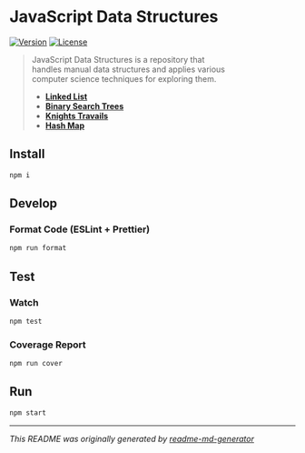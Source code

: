 # JavaScript Data Structures
[![Version](https://img.shields.io/badge/dynamic/json?url=https://raw.githubusercontent.com/eldarlrd/js-data-structures/main/package.json&query=version&logo=git-extensions&label=version&labelColor=475569&color=0284c7)](https://github.com/eldarlrd/js-data-structures/blob/main/package.json)
[![License](https://img.shields.io/badge/dynamic/json?url=https://raw.githubusercontent.com/eldarlrd/js-data-structures/main/package.json&query=license&logo=open-source-initiative&logoColor=fff&label=license&labelColor=475569&color=dc2626)](https://github.com/eldarlrd/js-data-structures/blob/main/LICENSE)

> JavaScript Data Structures is a repository that  
> handles manual data structures and applies various  
> computer science techniques for exploring them.
> - **[Linked List](https://github.com/eldarlrd/js-data-structures/tree/main/src/dataStructures/linkedList)**
> - **[Binary Search Trees](https://github.com/eldarlrd/js-data-structures/tree/main/src/dataStructures/binarySearchTrees)**
> - **[Knights Travails](https://github.com/eldarlrd/js-data-structures/tree/main/src/dataStructures/knightsTravails)**
> - **[Hash Map](https://github.com/eldarlrd/js-data-structures/tree/main/src/dataStructures/hashMap)**

## Install
```sh
npm i
```
## Develop
### Format Code (ESLint + Prettier)
```sh
npm run format
```
## Test
### Watch
```sh
npm test
```
### Coverage Report
```sh
npm run cover
```
## Run
```sh
npm start
```
***
*This README was originally generated by [readme-md-generator](https://github.com/kefranabg/readme-md-generator)*